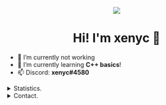 <p align=center>
	<img src="https://avatars3.githubusercontent.com/u/50420166?s=300"/>
</p>
<h1 align=center>Hi! I'm xenyc 👋</h1>

- 🔭 I’m currently not working
- 🌱 I’m currently learning **C++ basics**!
- 📫 Discord: **xenyc#4580**


<details>
			<summary>Statistics.</summary>
			<p align=center>
				<a href="https://github.com/xenyc1337">
					<img align="center" src="https://github-readme-stats.vercel.app/api?username=xenyc1337&show_icons=true&include_all_commits=true&show_icons=true&title_color=303030&icon_color=303030&text_color=303030&bg_color=ffffff&hide_border=true" alt="xenyc's Statistics." />
					<img align="center" src="https://github-readme-stats.vercel.app/api/top-langs/?username=xenyc1337&show_icons=true&show_icons=true&title_color=fff&icon_color=303030&text_color=303030&bg_color=ffffff&hide_border=true" alt="xenyc's Statistics." />
				</a>
			</p>
			
</details>
		<details>
			<summary>Contact.</summary>
			<p align=center>
				<a href="https://github.com/xenyc1337">Github.</a>
				<br>
						<a href="https://twitter.com/x3nyc1337">@x3nyc1337</a>
						<br>
						</p>
					</details>
